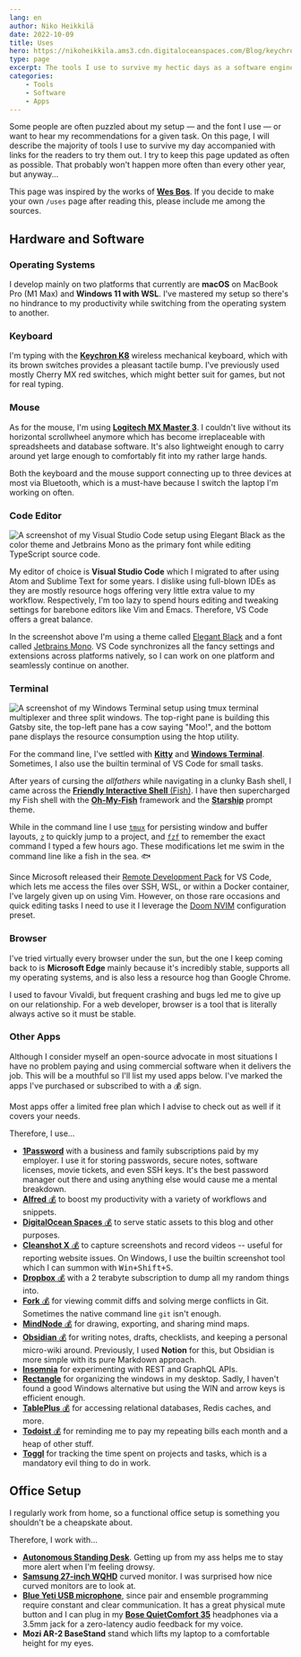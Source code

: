 ```yaml
---
lang: en
author: Niko Heikkilä
date: 2022-10-09
title: Uses
hero: https://nikoheikkila.ams3.cdn.digitaloceanspaces.com/Blog/keychron.jpg
type: page
excerpt: The tools I use to survive my hectic days as a software engineer.
categories:
    - Tools
    - Software
    - Apps
---
```


Some people are often puzzled about my setup — and the font I use — or want to hear my recommendations for a given task. On this page, I will describe the majority of tools I use to survive my day accompanied with links for the readers to try them out. I try to keep this page updated as often as possible. That probably won't happen more often than every other year, but anyway...

This page was inspired by the works of [**Wes Bos**][wesbos]. If you decide to make your own `/uses` page after reading this, please include me among the sources.

[wesbos]: https://wesbos.com/uses/

## Hardware and Software

### Operating Systems

I develop mainly on two platforms that currently are **macOS** on MacBook Pro (M1 Max) and **Windows 11 with WSL**. I've mastered my setup so there's no hindrance to my productivity while switching from the operating system to another.

### Keyboard

I'm typing with the [**Keychron K8**][keyboard] wireless mechanical keyboard, which with its brown switches provides a pleasant tactile bump. I've previously used mostly Cherry MX red switches, which might better suit for games, but not for real typing.

### Mouse

As for the mouse, I'm using [**Logitech MX Master 3**][mouse]. I couldn't live without its horizontal scrollwheel anymore which has become irreplaceable with spreadsheets and database software. It's also lightweight enough to carry around yet large enough to comfortably fit into my rather large hands.

Both the keyboard and the mouse support connecting up to three devices at most via Bluetooth, which is a must-have because I switch the laptop I'm working on often.

[keyboard]: https://www.keychron.com/pages/keychron-k8-wireless-mechanical-keyboard
[mouse]: https://www.logitech.com/en-us/products/mice/mx-master-3.910-005620.html

### Code Editor

![A screenshot of my Visual Studio Code setup using Elegant Black as the color theme and Jetbrains Mono as the primary font while editing TypeScript source code.](https://nikoheikkila.ams3.cdn.digitaloceanspaces.com/Blog/vscode.png)

My editor of choice is **Visual Studio Code** which I migrated to after using Atom and Sublime Text for some years. I dislike using full-blown IDEs as they are mostly resource hogs offering very little extra value to my workflow. Respectively, I'm too lazy to spend hours editing and tweaking settings for barebone editors like Vim and Emacs. Therefore, VS Code offers a great balance.

In the screenshot above I'm using a theme called [Elegant Black][theme] and a font called [Jetbrains Mono][operator]. VS Code synchronizes all the fancy settings and extensions across platforms natively, so I can work on one platform and seamlessly continue on another.

[theme]: https://github.com/iamjazzar/elegant-black
[operator]: https://www.jetbrains.com/lp/mono/

### Terminal

![A screenshot of my Windows Terminal setup using `tmux` terminal multiplexer and three split windows. The top-right pane is building this Gatsby site, the top-left pane has a cow saying "Moo!", and the bottom pane displays the resource consumption using the `htop` utility.](https://nikoheikkila.ams3.cdn.digitaloceanspaces.com/Blog/wsl.png)

For the command line, I've settled with [**Kitty**][kitty] and [**Windows Terminal**][msterminal]. Sometimes, I also use the builtin terminal of VS Code for small tasks.

After years of cursing the _allfathers_ while navigating in a clunky Bash shell, I came across the [**Friendly Interactive Shell** (Fish)][fish]. I have then supercharged my Fish shell with the [**Oh-My-Fish**][omf] framework and the [**Starship**][starship] prompt theme.

While in the command line I use [`tmux`][tmux] for persisting window and buffer layouts, [`z`][z] to quickly jump to a project, and [`fzf`][fzf] to remember the exact command I typed a few hours ago. These modifications let me swim in the command line like a fish in the sea. 🐟

Since Microsoft released their [Remote Development Pack][remotedevelopment] for VS Code, which lets me access the files over SSH, WSL, or within a Docker container, I've largely given up on using Vim. However, on those rare occasions and quick editing tasks I need to use it I leverage the [Doom NVIM][doom] configuration preset.

[kitty]: https://sw.kovidgoyal.net/kitty/
[msterminal]: https://github.com/Microsoft/Terminal
[fish]: https://fishshell.com/
[omf]: https://github.com/oh-my-fish/oh-my-fish
[starship]: https://starship.rs/
[tmux]: https://github.com/tmux/tmux
[z]: https://github.com/rupa/z/
[fzf]: https://github.com/junegunn/fzf
[remotedevelopment]: https://marketplace.visualstudio.com/items?itemName=ms-vscode-remote.vscode-remote-extensionpack
[doom]: https://github.com/NTBBloodbath/doom-nvim

### Browser

I've tried virtually every browser under the sun, but the one I keep coming back to is **Microsoft Edge** mainly because it's incredibly stable, supports all my operating systems, and is also less a resource hog than Google Chrome.

I used to favour Vivaldi, but frequent crashing and bugs led me to give up on our relationship. For a web developer, browser is a tool that is literally always active so it must be stable.

### Other Apps

Although I consider myself an open-source advocate in most situations I have no problem paying and using commercial software when it delivers the job. This will be a mouthful so I'll list my used apps below. I've marked the apps I've purchased or subscribed to with a 💰 sign.

Most apps offer a limited free plan which I advise to check out as well if it covers your needs.

Therefore, I use...

-   [**1Password**](https://1password.com) with a business and family subscriptions paid by my employer. I use it for storing passwords, secure notes, software licenses, movie tickets, and even SSH keys. It's the best password manager out there and using anything else would cause me a mental breakdown.
-   [**Alfred** 💰](https://www.alfredapp.com/) to boost my productivity with a variety of workflows and snippets.
-   [**DigitalOcean Spaces** 💰](https://www.digitalocean.com/products/spaces) to serve static assets to this blog and other purposes.
-   [**Cleanshot X** 💰](https://cleanshot.com/) to capture screenshots and record videos -- useful for reporting website issues. On Windows, I use the builtin screenshot tool which I can summon with <kbd>Win+Shift+S</kbd>.
-   [**Dropbox** 💰](https://www.dropbox.com) with a 2 terabyte subscription to dump all my random things into.
-   [**Fork** 💰](https://git-fork.com) for viewing commit diffs and solving merge conflicts in Git. Sometimes the native command line `git` isn't enough.
-   [**MindNode** 💰](https://mindnode.com) for drawing, exporting, and sharing mind maps.
-   [**Obsidian** 💰](https://obsidian.md) for writing notes, drafts, checklists, and keeping a personal micro-wiki around. Previously, I used **Notion** for this, but Obsidian is more simple with its pure Markdown approach.
-   [**Insomnia**](https://insomnia.rest/) for experimenting with REST and GraphQL APIs.
-   [**Rectangle**](https://rectangleapp.com/) for organizing the windows in my desktop. Sadly, I haven't found a good Windows alternative but using the WIN and arrow keys is efficient enough.
-   [**TablePlus** 💰](https://tableplus.io) for accessing relational databases, Redis caches, and more.
-   [**Todoist** 💰](https://todoist.com) for reminding me to pay my repeating bills each month and a heap of other stuff.
-   [**Toggl**](https://toggl.com) for tracking the time spent on projects and tasks, which is a mandatory evil thing to do in work.

## Office Setup

I regularly work from home, so a functional office setup is something you shouldn't be a cheapskate about.

Therefore, I work with...

-   [**Autonomous Standing Desk**](https://www.autonomous.ai/standing-desks/smartdesk-2-home). Getting up from my ass helps me to stay more alert when I'm feeling drowsy.
-   [**Samsung 27-inch WQHD**](https://www.samsung.com/fi/monitors/gaming/wqhd-curved-monitor-27-inch-lc27jg50qquxen/) curved monitor. I was surprised how nice curved monitors are to look at.
-   [**Blue Yeti USB microphone**](https://www.bluemic.com/en-us/products/yeti/), since pair and ensemble programming require constant and clear communication. It has a great physical mute button and I can plug in my [**Bose QuietComfort 35**](https://www.bose.fi/fi_fi/products/headphones/over_ear_headphones/quietcomfort-35-wireless-ii.html) headphones via a 3.5mm jack for a zero-latency audio feedback for my voice.
-   **Mozi AR-2 BaseStand** stand which lifts my laptop to a comfortable height for my eyes.

